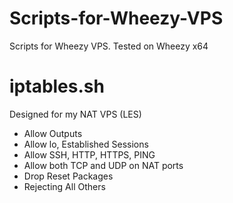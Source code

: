 # Scripts-for-Wheezy-VPS
Scripts for Wheezy VPS. Tested on Wheezy x64

# iptables.sh
Designed for my NAT VPS (LES)
- Allow Outputs
- Allow lo, Established Sessions
- Allow SSH, HTTP, HTTPS, PING
- Allow both TCP and UDP on NAT ports
- Drop Reset Packages
- Rejecting All Others


